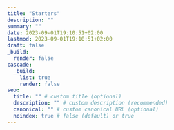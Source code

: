 ```yaml
---
title: "Starters"
description: ""
summary: ""
date: 2023-09-01T19:10:51+02:00
lastmod: 2023-09-01T19:10:51+02:00
draft: false
_build:
  render: false
cascade:
  _build:
    list: true
    render: false
seo:
  title: "" # custom title (optional)
  description: "" # custom description (recommended)
  canonical: "" # custom canonical URL (optional)
  noindex: true # false (default) or true
---
```

